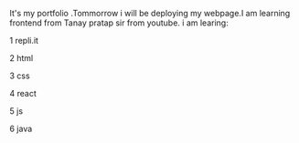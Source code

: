 It's my portfolio .Tommorrow i will be deploying my webpage.I am learning frontend  from Tanay pratap sir from youtube.
i am learing:

1 repli.it

2 html

3 css

4 react

5 js

6 java